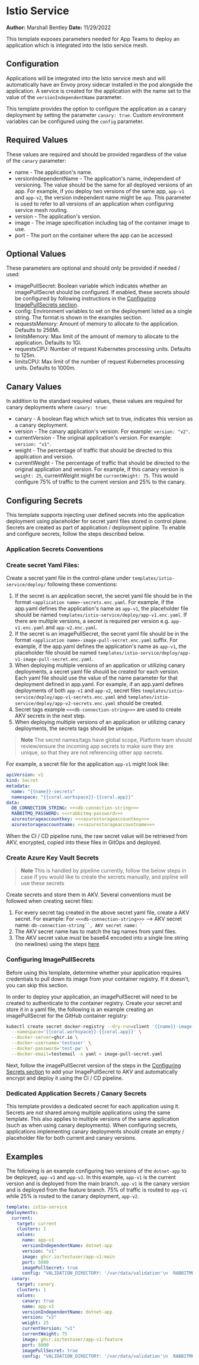 # Istio Service

**Author:** Marshall Bentley
**Date:** 11/29/2022

This template exposes parameters needed for App Teams to deploy an application which is integrated into the Istio service mesh.

## Configuration

Applications will be integrated into the Istio service mesh and will automatically have an Envoy proxy sidecar installed in the pod alongside the application.  A service is created for the application with the name set to the value of the `versionIndependentName` parameter.

This template provides the option to configure the application as a canary deployment by setting the parameter `canary: true`.  Custom environment variables can be configured using the `config` parameter.

## Required Values

These values are required and should be provided regardless of the value of the `canary` parameter:

- name - The application's name.
- versionIndependentName - The application's name, independent of versioning.  The value should be the same for all deployed versions of an app.  For example, if you deploy two versions of the same app, `app-v1` and `app-v2`, the version independent name might be `app`.  This parameter is used to refer to all versions of an application when configuring service mesh routing.
- version - The application's version.
- image - The image specification including tag of the container image to use.
- port - The port on the container where the app can be accessed

## Optional Values

These parameters are optional and should only be provided if needed / used:

- imagePullSecret: Boolean variable which indicates whether an imagePullSecret should be configured.  If enabled, these secrets should be configured by following instructions in the [Configuring ImagePullSecrets section](#configuring-imagepullsecrets).
- config: Environment variables to set on the deployment listed as a single string.  The format is shown in the examples section.
- requestsMemory: Amount of memory to allocate to the application. Defaults to 256Mi.
- limitsMemory: Max limit of the amount of memory to allocate to the application. Defaults to 1Gi.
- requestsCPU: Number of request Kubernetes processing units. Defaults to 125m.
- limitsCPU: Max limit of the number of request Kubernetes processing units. Defaults to 1000m.

## Canary Values

In addition to the standard required values, these values are required for canary deployments where `canary: true`:

- canary - A boolean flag which which set to true, indicates this version as a canary deployment.
- version - The canary application's version.  For example: `version: "v2"`.
- currentVersion - The original application's version.  For example: `version: "v1"`.
- weight - The percentage of traffic that should be directed to this application and version.
- currentWeight - The percentage of traffic that should be directed to the original application and version.  For example, if this canary version is `weight: 25`, currentWeight might be `currentWeight: 75`.  This would configure 75% of traffic to the current version and 25% to the canary.

## Configuring Secrets

This template supports injecting user defined secrets into the application deployment using placeholder for secret yaml files stored in control plane.  Secrets are created as part of application / deployment pipline.  To enable and configure secrets, follow the steps described below.

### Application Secrets Conventions

### Create secret Yaml Files:

Create a secret yaml file in the control-plane under `templates/istio-service/deploy/` following these conventions:

1. If the secret is an application secret, the secret yaml file should be in the format `<application name>-secrets.enc.yaml`.  For example, if the app.yaml defines the application's name as `app-v1`, the placeholder file should be named `templates/istio-service/deploy/app-v1.enc.yaml`. If there are multiple versions, a secret is required per version e.g. `app-v1.enc.yaml` and `app-v2.enc.yaml`.
2. If the secret is an imagePullSecret, the secret yaml file should be in the format `<application name>-image-pull-secret.enc.yaml` suffix.  For example, if the app.yaml defines the application's name as `app-v1`, the placeholder file should be named `templates/istio-service/deploy/app-v1-image-pull-secret.enc.yaml`.
3. When deploying multiple versions of an application or utilizing canary deployments, a secret yaml file should be created for each version.  Each yaml file should use the value of the name parameter for that deployment defined in app.yaml.  For example, if an app.yaml defines deployments of both `app-v1` and `app-v2`, secret files `templates/istio-service/deploy/app-v1-secrets.enc.yaml` and `templates/istio-service/deploy/app-v2-secrets.enc.yaml` should be created.
4. Secret tags example `<<<db-connection-string>>>` are used to create AKV secrets in the next step.
5. When deploying multiple versions of an application or utilizing canary deployments, the secrets tags should be unique.

> **Note**  The secret names/tags have global scope, Platform team should review/ensure the incoming app secrets to make sure they are unique, so that they are not referencing other app secrets.

For example, a secret file for the application `app-v1` might look like:

```yaml
apiVersion: v1
kind: Secret
metadata:
  name: "{{name}}-secrets"
  namespace: "{{coral.workspace}}-{{coral.app}}"
data:
  DB_CONNECTION_STRING: <<<db-connection-string>>>
  RABBITMQ_PASSWORD: <<<rabbitmq-password>>>
  azurestorageaccountkey: <<<azurestorageaccountkey>>>
  azurestorageaccountname: <<<azurestorageaccountname>>>
```

When the CI / CD pipeline runs, the raw secret value will be retrieved from AKV, encrypted, copied into these files in GitOps and deployed.

### Create Azure Key Vault Secrets

> **Note**  This is handled by pipeline currently, follow the below steps in case if you would like to create the secrets manually, and pipline will use these secrets

Create secrets and store them in AKV.  Several conventions must be followed when creating secret files:

1. For every secret tag created in the above secret yaml file, create a AKV secret. For example: For `<<<db-connection-string>>>` --> AKV secret name: `db-connection-string``, AKV secret name: `<your db pw>`
2. The AKV secret name has to match the tag names from yaml files.
3. The AKV secret value must be base64 encoded into a single line string (no newlines) using the steps [here](../../docs/design-decisions/secret-management.md#base64-encoding-secrets)

### Configuring ImagePullSecrets

Before using this template, determine whether your application requires credentials to pull down its image from your container registry.  If it doesn't, you can skip this section.

In order to deploy your application, an imagePullSecret will need to be created to authenticate to the container registry.  Create your secret and store it in a yaml file, the following is an example creating an imagePullSecret for the GitHub container registry:

```bash
kubectl create secret docker-registry --dry-run=client '{{name}}-image-pull-secret' \
  --namespace='{{coral.workspace}}-{{coral.app}}' \
  --docker-server=ghcr.io \
  --docker-username='testuser' \
  --docker-password='test-pw' \
  --docker-email=testemail -o yaml > image-pull-secret.yaml
```

Next, follow the imagePullSecret version of the steps in the [Configuring Secrets section](#configuring-secrets) to add your ImagePullSecret to AKV and automatically encrypt and deploy it using the CI / CD pipeline.

### Dedicated Application Secrets / Canary Secrets

This template provides a dedicated secret for each application using it.  Secrets are not shared among multiple applications using the same template.  This also applies to multiple versions of the same application (such as when using canary deployments).  When configuring secrets, applications implementing canary deployments should create an empty / placeholder file for both current and canary versions.

## Examples

The following is an example configuring two versions of the `dotnet-app` to be deployed, `app-v1` and `app-v2`.  In this example, `app-v1` is the current version and is deployed from the main branch.  `app-v1` is the canary version and is deployed from the feature branch.  75% of traffic is routed to `app-v1` while 25% is routed to the canary deployment, `app-v2`.

```yaml
template: istio-service
deployments:
  current:
    target: current
    clusters: 1
    values:
      name: app-v1
      versionIndependentName: dotnet-app
      version: "v1"
      image: ghcr.io/testuser/app-v1:main
      port: 5000
      imagePullSecret: true
      config: "VALIDATION_DIRECTORY: '/var/data/validation'\n  RABBITMQ_HOSTNAME: 'rabbitmq'\n  RABBITMQ_USERNAME: 'rabbit'"
  canary:
    target: canary
    clusters: 1
    values:
      canary: true
      name: app-v2
      versionIndependentName: dotnet-app
      version: "v2"
      weight: 25
      currentVersion: "v1"
      currentWeight: 75
      image: ghcr.io/testuser/app-v1:feature
      port: 5000
      imagePullSecret: true
      config: "VALIDATION_DIRECTORY: '/var/data/validation'\n  RABBITMQ_HOSTNAME: 'rabbitmq'\n  RABBITMQ_USERNAME: 'rabbit'"
```
